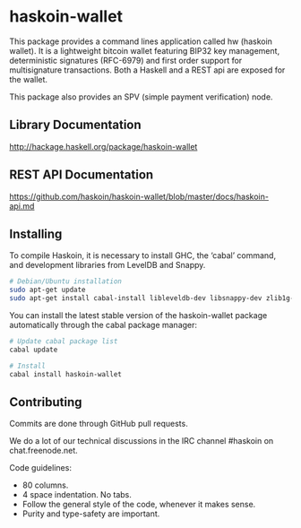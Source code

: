 # haskoin-wallet

This package provides a command lines application called hw (haskoin wallet).
It is a lightweight bitcoin wallet featuring BIP32 key management,
deterministic signatures (RFC-6979) and first order support for multisignature
transactions. Both a Haskell and a REST api are exposed for the wallet.

This package also provides an SPV (simple payment verification) node.

## Library Documentation

http://hackage.haskell.org/package/haskoin-wallet

## REST API Documentation

https://github.com/haskoin/haskoin-wallet/blob/master/docs/haskoin-api.md

## Installing

To compile Haskoin, it is necessary to install GHC, the ‘cabal’ command, and
development libraries from LevelDB and Snappy.

```sh
# Debian/Ubuntu installation
sudo apt-get update
sudo apt-get install cabal-install libleveldb-dev libsnappy-dev zlib1g-dev
```

You can install the latest stable version of the haskoin-wallet package
automatically through the cabal package manager:

```sh
# Update cabal package list
cabal update

# Install
cabal install haskoin-wallet
```

## Contributing

Commits are done through GitHub pull requests.

We do a lot of our technical discussions in the IRC channel #haskoin on chat.freenode.net.

Code guidelines:

- 80 columns.
- 4 space indentation. No tabs.
- Follow the general style of the code, whenever it makes sense.
- Purity and type-safety are important.
